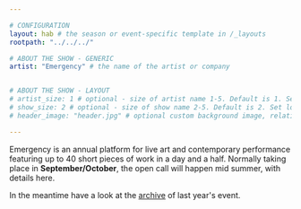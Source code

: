 ```yaml
---

# CONFIGURATION
layout: hab # the season or event-specific template in /_layouts
rootpath: "../../../"

# ABOUT THE SHOW - GENERIC
artist: "Emergency" # the name of the artist or company


# ABOUT THE SHOW - LAYOUT
# artist_size: 1 # optional - size of artist name 1-5. Default is 1. Set longer names to lower values
# show_size: 2 # optional - size of show name 2-5. Default is 2. Set longer names to lower values
# header_image: "header.jpg" # optional custom background image, relative to current page

---
```


Emergency is an annual platform for live art and contemporary performance featuring up to 40 short pieces of work in a day and a half. Normally taking place in **September/October**, the open call will happen mid summer, with details here.

In the meantime have a look at the [archive](http://www.wordofwarning.org/archive/2012-emergency/index.html) of last year's event.